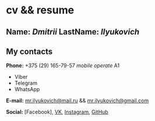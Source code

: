 # cv && resume

## **Name:** *Dmitrii* **LastName:** *Ilyukovich* 

## My contacts 

**Phone:** +375 (29) 165-79-57 *mobile operate* A1
* Viber
* Telegram
* WhatsApp

**E-mail:** mr.ilyukovich@mail.ru && mr.ilyukovich@gmail.com

**Social:** [Facebook], [VK](https://vk.com/dmitriyfart), [Instagram](https://www.instagram.com/dimkaizum/), [GitHub](https://github.com/Diluks93) 
